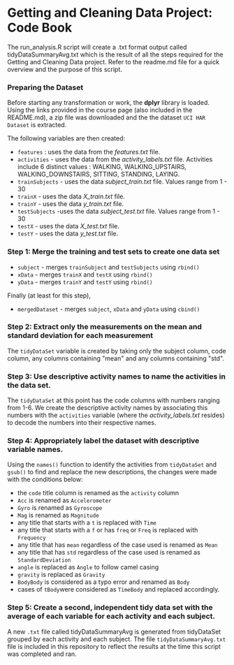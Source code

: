 # Getting and Cleaning Data Project: Code Book

The run_analysis.R script will create a .txt format output called tidyDataSummaryAvg.txt which is the result of all the steps required for the Getting and Cleaning Data project. Refer to the readme.md file for a quick overview and the purpose of this script.

### Preparing the Dataset
Before starting any transformation or work, the **dplyr** library is loaded. Using the links provided in the course page (also included in the README.md), a zip file was downloaded and the the dataset `UCI HAR Dataset` is extracted. 

The following variables are then created:
- `features` : uses the data from the *features.txt* file.
- `activities` - uses the data from the *activity_labels.txt* file. Activities include 6 distinct values : WALKING, WALKING_UPSTAIRS, WALKING_DOWNSTAIRS, SITTING, STANDING, LAYING.
- `trainSubjects` - uses the data *subject_train.txt* file. Values range from 1 - 30
- `trainX` - uses the data *X_train.txt* file.
- `trainY` - uses the data *y_train.txt* file.
- `testSubjects` -uses the data *subject_test.txt* file. Values range from 1 - 30
- `testX` - uses the data *X_test.txt* file.
- `testY` - uses the data *y_test.txt* file.

### Step 1: Merge the training and test sets to create one data set
- `subject` - merges `trainSubject` and `testSubjects` using `rbind()`
- `xData` - merges `trainX` and `testX` using `rbind()`
- `yData` - merges `trainY` and `testY` using `rbind()`

Finally (at least for this step),
- `mergedDataset` - merges `subject`, `xData` and `yData` using `cbind()`

### Step 2: Extract only the measurements on the mean and standard deviation for each measurement
The `tidyDataSet` variable is created by taking only the subject column, code column, any columns containing "mean" and any columns containing "std".

### Step 3: Use descriptive activity names to name the activities in the data set. 
The `tidyDataSet` at this point has the code columns with numbers ranging from 1-6. We create the descriptive activity names by associating this numbers with the `activities` variable (where the *activity_labels.txt* resides) to decode the numbers into their respective names.

### Step 4: Appropriately label the dataset with descriptive variable names.
Using the `names()` function to identify the activities from `tidyDataSet` and `gsub()` to find and replace the new descriptions, the changes were made with the conditions below:
- the `code` title column is renamed as the `activity` column
- `Acc` is renamed as `Accelerometer`
- `Gyro` is renamed as `Gyroscope`
- `Mag` is renamed as `Magnitude`
- any title that starts with a `t` is replaced with `Time`
- any title that starts with a `f` or has `freq` or `Freq` is replaced with `Frequency`
- any title that has `mean` regardless of the case used is renamed as `Mean`
- any title that has `std` regardless of the case used is renamed as `StandardDeviation`
- `angle` is replaced as `Angle` to follow camel casing
- `gravity` is replaced as `Gravity`
- `BodyBody` is considered as a typo error and renamed as `Body`
- cases of `tBody`were considered as `TimeBody` and replaced accordingly.

### Step 5: Create a second, independent tidy data set with the average of each variable for each activity and each subject.

A new `.txt` file called tidyDataSummaryAvg is generated from  tidyDataSet grouped by each activity and each subject. The file `tidyDataSummaryAvg.txt` file is included in this repository to reflect the results at the time this script was completed and ran.

